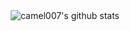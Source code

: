 <div align="center">
  <img src="https://github-readme-stats.vercel.app/api?username=camel007&show_icons=true" alt="camel007's github stats">
</div>
